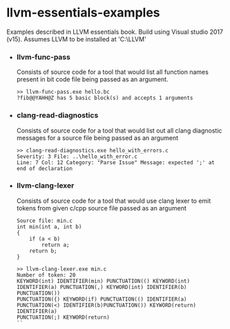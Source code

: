 # llvm-essentials-examples
Examples described in LLVM essentials book.
Build using Visual studio 2017 (v15). Assumes LLVM to be installed at 'C:\LLVM\'

 - ### llvm-func-pass
    Consists of source code for a tool that would list all function names present in bit code file being passed as an argument.
    ```
    >> llvm-func-pass.exe hello.bc
    ?fib@@YAHH@Z has 5 basic block(s) and accepts 1 arguments
    ```

- ### clang-read-diagnostics
    Consists of source code for a tool that would  list out all clang diagnostic messages for a source file being passed as an argument
    ```
    >> clang-read-diagnostics.exe hello_with_errors.c
    Severity: 3 File: ..\hello_with_error.c
    Line: 7 Col: 12 Category: "Parse Issue" Message: expected ';' at end of declaration
    ```

- ### llvm-clang-lexer
    Consists of source code for a tool that would use clang lexer to emit tokens from given c/cpp source file passed as an argument
    ```
    Source file: min.c
    int min(int a, int b) 
    {
        if (a < b)
            return a;
        return b;
    }
    ```

    ```
    >> llvm-clang-lexer.exe min.c
    Number of token: 20
    KEYWORD(int) IDENTIFIER(min) PUNCTUATION(() KEYWORD(int) IDENTIFIER(a) PUNCTUATION(,) KEYWORD(int) IDENTIFIER(b) PUNCTUATION())
    PUNCTUATION({) KEYWORD(if) PUNCTUATION(() IDENTIFIER(a) PUNCTUATION(<) IDENTIFIER(b)PUNCTUATION()) KEYWORD(return) IDENTIFIER(a)
    PUNCTUATION(;) KEYWORD(return)
    ``
